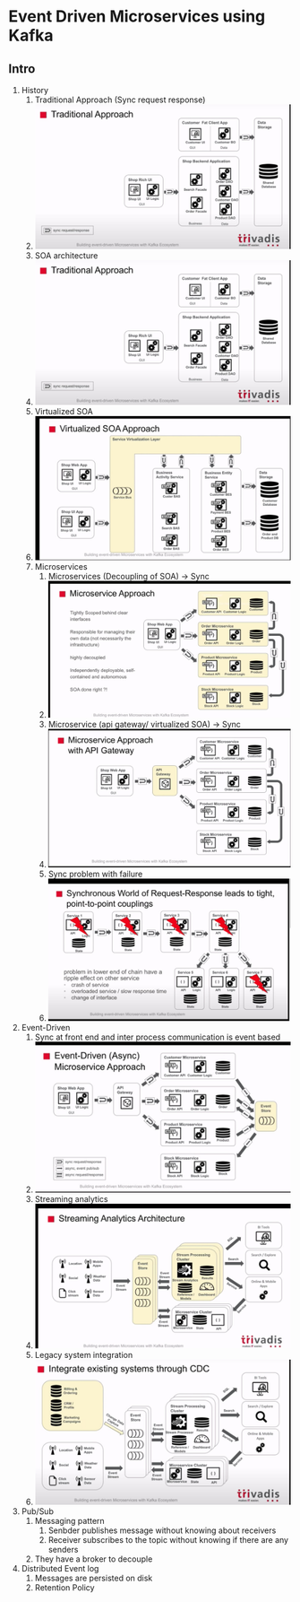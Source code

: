 # Event Driven Microservices using Kafka

## Intro

1. History
   1. Traditional Approach (Sync request response)
   2. ![Traditional](images/EDNTraditional.jpg)
   3. SOA architecture
   4. ![SOA](images/EDNTraditional.jpg)
   5. Virtualized SOA
   6. ![Virtualized SOA](images/VirtualisezSoa.jpg)
   7. Microservices
      1. Microservices (Decoupling of SOA) -> Sync
      2. ![Microservices](images/Microservices.jpg)
      3. Microservice (api gateway/ virtualized SOA) -> Sync
      4. ![Microservices Sync](images/MicroserviceAPIGateway.jpg)
      5. Sync problem with failure
      6. ![Microservices failure](images/MicroserviceFailure.jpg)
2. Event-Driven
   1. Sync at front end and inter process communication is event based
   2. ![Micro Async](images/MicroservicesAsync.jpg)
   3. Streaming analytics
   4. ![Micro stream Async](images/MicroservicesStreamAsync.jpg)
   5. Legacy system integration
   6. ![Micro Legacy Sysytem](images/MicroLegacysystem.jpg)
3. Pub/Sub
   1. Messaging pattern
      1. Senbder publishes message without knowing about receivers
      2. Receiver subscribes to the topic without knowing if there are any senders
   2. They have a broker to decouple
4. Distributed Event log
   1. Messages are persisted on disk
   2. Retention Policy
